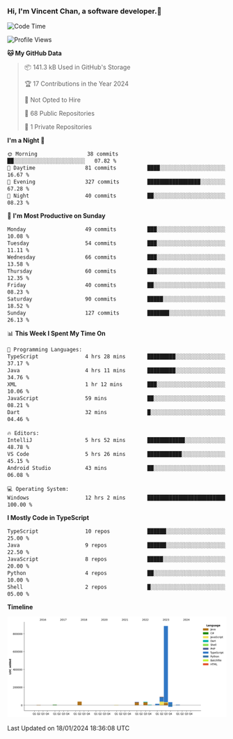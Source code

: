 ### Hi, I'm Vincent Chan, a software developer.👋

<!--
**hkvincent/hkvincent** is a ✨ _special_ ✨ repository because its `README.md` (this file) appears on your GitHub profile.

Here are some ideas to get you started:

- 🔭 I’m currently working on ...
- 🌱 I’m currently learning ...
- 👯 I’m looking to collaborate on ...
- 🤔 I’m looking for help with ...
- 💬 Ask me about ...
- 📫 How to reach me: ...
- 😄 Pronouns: ...
- ⚡ Fun fact: ...
-->
<!--START_SECTION:waka-->
![Code Time](http://img.shields.io/badge/Code%20Time-729%20hrs%2043%20mins-blue)

![Profile Views](http://img.shields.io/badge/Profile%20Views-0-blue)

**🐱 My GitHub Data** 

> 📦 141.3 kB Used in GitHub's Storage 
 > 
> 🏆 17 Contributions in the Year 2024
 > 
> 🚫 Not Opted to Hire
 > 
> 📜 68 Public Repositories 
 > 
> 🔑 1 Private Repositories 
 > 
**I'm a Night 🦉** 

```text
🌞 Morning                38 commits          ██░░░░░░░░░░░░░░░░░░░░░░░   07.82 % 
🌆 Daytime                81 commits          ████░░░░░░░░░░░░░░░░░░░░░   16.67 % 
🌃 Evening                327 commits         █████████████████░░░░░░░░   67.28 % 
🌙 Night                  40 commits          ██░░░░░░░░░░░░░░░░░░░░░░░   08.23 % 
```
📅 **I'm Most Productive on Sunday** 

```text
Monday                   49 commits          ███░░░░░░░░░░░░░░░░░░░░░░   10.08 % 
Tuesday                  54 commits          ███░░░░░░░░░░░░░░░░░░░░░░   11.11 % 
Wednesday                66 commits          ███░░░░░░░░░░░░░░░░░░░░░░   13.58 % 
Thursday                 60 commits          ███░░░░░░░░░░░░░░░░░░░░░░   12.35 % 
Friday                   40 commits          ██░░░░░░░░░░░░░░░░░░░░░░░   08.23 % 
Saturday                 90 commits          █████░░░░░░░░░░░░░░░░░░░░   18.52 % 
Sunday                   127 commits         ███████░░░░░░░░░░░░░░░░░░   26.13 % 
```


📊 **This Week I Spent My Time On** 

```text
💬 Programming Languages: 
TypeScript               4 hrs 28 mins       █████████░░░░░░░░░░░░░░░░   37.17 % 
Java                     4 hrs 11 mins       █████████░░░░░░░░░░░░░░░░   34.76 % 
XML                      1 hr 12 mins        ███░░░░░░░░░░░░░░░░░░░░░░   10.06 % 
JavaScript               59 mins             ██░░░░░░░░░░░░░░░░░░░░░░░   08.21 % 
Dart                     32 mins             █░░░░░░░░░░░░░░░░░░░░░░░░   04.46 % 

🔥 Editors: 
IntelliJ                 5 hrs 52 mins       ████████████░░░░░░░░░░░░░   48.78 % 
VS Code                  5 hrs 26 mins       ███████████░░░░░░░░░░░░░░   45.15 % 
Android Studio           43 mins             ██░░░░░░░░░░░░░░░░░░░░░░░   06.08 % 

💻 Operating System: 
Windows                  12 hrs 2 mins       █████████████████████████   100.00 % 
```

**I Mostly Code in TypeScript** 

```text
TypeScript               10 repos            ██████░░░░░░░░░░░░░░░░░░░   25.00 % 
Java                     9 repos             ██████░░░░░░░░░░░░░░░░░░░   22.50 % 
JavaScript               8 repos             █████░░░░░░░░░░░░░░░░░░░░   20.00 % 
Python                   4 repos             ██░░░░░░░░░░░░░░░░░░░░░░░   10.00 % 
Shell                    2 repos             █░░░░░░░░░░░░░░░░░░░░░░░░   05.00 % 
```



**Timeline**

![Lines of Code chart](https://raw.githubusercontent.com/hkvincent/hkvincent/main/assets/bar_graph.png)


 Last Updated on 18/01/2024 18:36:08 UTC
<!--END_SECTION:waka-->
